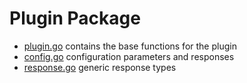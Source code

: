 # Plugin Package

 - [plugin.go](plugin.go) contains the base functions for the plugin
 - [config.go](config.go) configuration parameters and responses
 - [response.go](response.go) generic response types
